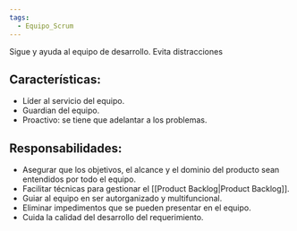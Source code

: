 ```yaml
---
tags:
  - Equipo_Scrum
---
```

Sigue y ayuda al equipo de desarrollo. Evita distracciones
## Características:
- Líder al servicio del equipo.
- Guardian del equipo.
- Proactivo: se tiene que adelantar a los problemas.
## Responsabilidades:
- Asegurar que los objetivos, el alcance y el dominio del producto sean entendidos por todo el equipo.
- Facilitar técnicas para gestionar el [[Product Backlog|Product Backlog]].
- Guiar al equipo en ser autorganizado y multifuncional.
- Eliminar impedimentos que se pueden presentar en el equipo.
- Cuida la calidad del desarrollo del requerimiento.